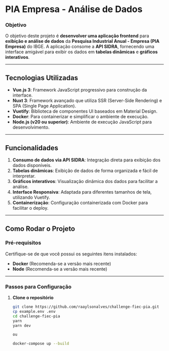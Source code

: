 # PIA Empresa - Análise de Dados

### **Objetivo**

O objetivo deste projeto é **desenvolver uma aplicação frontend** para **exibição e análise de dados** da **Pesquisa Industrial Anual - Empresa (PIA Empresa)** do IBGE. A aplicação consome a **API SIDRA**, fornecendo uma interface amigável para exibir os dados em **tabelas dinâmicas** e **gráficos interativos**.

---

## **Tecnologias Utilizadas**

- **Vue.js 3**: Framework JavaScript progressivo para construção da interface.
- **Nuxt 3**: Framework avançado que utiliza SSR (Server-Side Rendering) e SPA (Single Page Application).
- **Vuetify**: Biblioteca de componentes UI baseados em Material Design.
- **Docker**: Para containerizar e simplificar o ambiente de execução.
- **Node.js (v20 ou superior)**: Ambiente de execução JavaScript para desenvolvimento.

---

## **Funcionalidades**

1. **Consumo de dados via API SIDRA**: Integração direta para exibição dos dados disponíveis.
2. **Tabelas dinâmicas**: Exibição de dados de forma organizada e fácil de interpretar.
3. **Gráficos interativos**: Visualização dinâmica dos dados para facilitar a análise.
4. **Interface Responsiva**: Adaptada para diferentes tamanhos de tela, utilizando Vuetify.
5. **Containerização**: Configuração containerizada com Docker para facilitar o deploy.

---

## **Como Rodar o Projeto**

### Pré-requisitos

Certifique-se de que você possui os seguintes itens instalados:

- **Docker** (Recomenda-se a versão mais recente)
- **Node** (Recomenda-se a versão mais recente)

---

### Passos para Configuração

1. **Clone o repositório**

   ```bash
   git clone https://github.com/raaylsonalves/challenge-fiec-pia.git
   cp example.env .env
   cd challenge-fiec-pia
   yarn 
   yarn dev

   ou

   docker-compose up --build